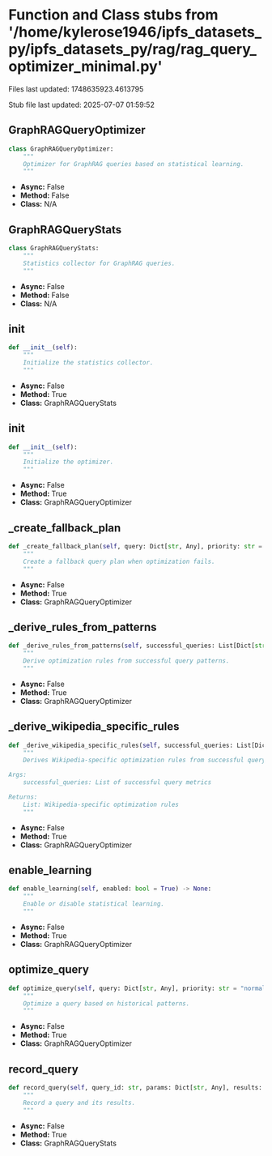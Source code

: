 # Function and Class stubs from '/home/kylerose1946/ipfs_datasets_py/ipfs_datasets_py/rag/rag_query_optimizer_minimal.py'

Files last updated: 1748635923.4613795

Stub file last updated: 2025-07-07 01:59:52

## GraphRAGQueryOptimizer

```python
class GraphRAGQueryOptimizer:
    """
    Optimizer for GraphRAG queries based on statistical learning.
    """
```
* **Async:** False
* **Method:** False
* **Class:** N/A

## GraphRAGQueryStats

```python
class GraphRAGQueryStats:
    """
    Statistics collector for GraphRAG queries.
    """
```
* **Async:** False
* **Method:** False
* **Class:** N/A

## __init__

```python
def __init__(self):
    """
    Initialize the statistics collector.
    """
```
* **Async:** False
* **Method:** True
* **Class:** GraphRAGQueryStats

## __init__

```python
def __init__(self):
    """
    Initialize the optimizer.
    """
```
* **Async:** False
* **Method:** True
* **Class:** GraphRAGQueryOptimizer

## _create_fallback_plan

```python
def _create_fallback_plan(self, query: Dict[str, Any], priority: str = "normal", error: Optional[str] = None) -> Dict[str, Any]:
    """
    Create a fallback query plan when optimization fails.
    """
```
* **Async:** False
* **Method:** True
* **Class:** GraphRAGQueryOptimizer

## _derive_rules_from_patterns

```python
def _derive_rules_from_patterns(self, successful_queries: List[Dict[str, Any]]) -> List[Dict[str, Any]]:
    """
    Derive optimization rules from successful query patterns.
    """
```
* **Async:** False
* **Method:** True
* **Class:** GraphRAGQueryOptimizer

## _derive_wikipedia_specific_rules

```python
def _derive_wikipedia_specific_rules(self, successful_queries: List[Dict[str, Any]]) -> List[Dict[str, Any]]:
    """
    Derives Wikipedia-specific optimization rules from successful query patterns.

Args:
    successful_queries: List of successful query metrics

Returns:
    List: Wikipedia-specific optimization rules
    """
```
* **Async:** False
* **Method:** True
* **Class:** GraphRAGQueryOptimizer

## enable_learning

```python
def enable_learning(self, enabled: bool = True) -> None:
    """
    Enable or disable statistical learning.
    """
```
* **Async:** False
* **Method:** True
* **Class:** GraphRAGQueryOptimizer

## optimize_query

```python
def optimize_query(self, query: Dict[str, Any], priority: str = "normal") -> Dict[str, Any]:
    """
    Optimize a query based on historical patterns.
    """
```
* **Async:** False
* **Method:** True
* **Class:** GraphRAGQueryOptimizer

## record_query

```python
def record_query(self, query_id: str, params: Dict[str, Any], results: List[Dict], duration: float, success: bool = True) -> None:
    """
    Record a query and its results.
    """
```
* **Async:** False
* **Method:** True
* **Class:** GraphRAGQueryStats

